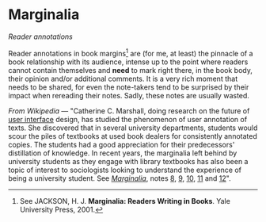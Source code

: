 # Marginalia
*Reader annotations*

Reader annotations in book margins[^1] are (for me, at least) the pinnacle of a book relationship with its audience, intense up to the point where  readers cannot contain themselves and **need** to mark right there, in the book body, their opinion and/or additional comments. It is a very rich moment that needs to be shared, for even the note-takers tend to be surprised by their impact when rereading their notes. Sadly, these notes are usually wasted.

*From Wikipedia* — "Catherine C. Marshall, doing research on the future of [user interface](https://en.wikipedia.org/wiki/User_interface "User interface") design, has studied the phenomenon of user annotation of texts. She discovered that in several university departments, students would scour the piles of textbooks at used book dealers for consistently annotated copies. The students had a good appreciation for their predecessors' distillation of knowledge. In recent years, the marginalia left behind by university students as they engage with library textbooks has also been a topic of interest to sociologists looking to understand the experience of being a university student. See [*Marginalia*](https://en.wikipedia.org/wiki/Marginalia), notes [8](https://en.wikipedia.org/wiki/Marginalia#cite_note-8), [9](https://en.swikipedia.org/wiki/Marginalia#cite_note-9), [10](https://en.wikipedia.org/wiki/Marginalia#cite_note-10), [11](https://en.wikipedia.org/wiki/Marginalia#cite_note-11) and [12](https://en.wikipedia.org/wiki/Marginalia#cite_note-12)".

[^1]: See JACKSON, H. J. **Marginalia: Readers Writing in Books**. Yale University Press, 2001.
